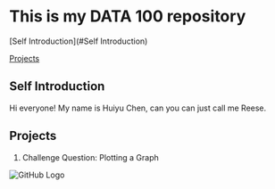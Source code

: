 # This is my DATA 100 repository
[Self Introduction](#Self Introduction)

[Projects](#Projects)

## Self Introduction

Hi everyone! My name is Huiyu Chen, can you can just call me Reese.

## Projects
1. Challenge Question: Plotting a Graph


![GitHub Logo](https://github.com/ReeseHuiyuChen/data_100_wickedproblems/blob/main/ChanllengeQuestion.png)
